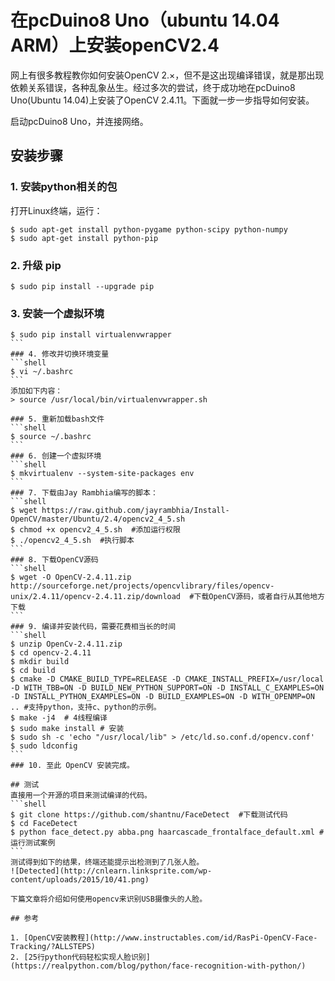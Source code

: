 # 在pcDuino8 Uno（ubuntu 14.04 ARM）上安装openCV2.4

网上有很多教程教你如何安装OpenCV 2.×，但不是这出现编译错误，就是那出现依赖关系错误，各种乱象丛生。经过多次的尝试，终于成功地在pcDuino8 Uno(Ubuntu 14.04)上安装了OpenCV 2.4.11。下面就一步一步指导如何安装。

启动pcDuino8 Uno，并连接网络。

## 安装步骤
### 1. 安装python相关的包 
打开Linux终端，运行：
```shell
$ sudo apt-get install python-pygame python-scipy python-numpy
$ sudo apt-get install python-pip
```
### 2. 升级 pip
```shell
$ sudo pip install --upgrade pip
```
### 3. 安装一个虚拟环境
````shell
$ sudo pip install virtualenvwrapper
```
### 4. 修改并切换环境变量
```shell
$ vi ~/.bashrc 
```
添加如下内容：
> source /usr/local/bin/virtualenvwrapper.sh

### 5. 重新加载bash文件
```shell
$ source ~/.bashrc
```
### 6. 创建一个虚拟环境
```shell
$ mkvirtualenv --system-site-packages env
```
### 7. 下载由Jay Rambhia编写的脚本：
```shell
$ wget https://raw.github.com/jayrambhia/Install-OpenCV/master/Ubuntu/2.4/opencv2_4_5.sh
$ chmod +x opencv2_4_5.sh  #添加运行权限
$ ./opencv2_4_5.sh  #执行脚本
```
### 8. 下载OpenCV源码
```shell
$ wget -O OpenCV-2.4.11.zip http://sourceforge.net/projects/opencvlibrary/files/opencv-unix/2.4.11/opencv-2.4.11.zip/download  #下载OpenCV源码，或者自行从其他地方下载
```
### 9. 编译并安装代码，需要花费相当长的时间
```shell
$ unzip OpenCv-2.4.11.zip 
$ cd opencv-2.4.11
$ mkdir build
$ cd build
$ cmake -D CMAKE_BUILD_TYPE=RELEASE -D CMAKE_INSTALL_PREFIX=/usr/local -D WITH_TBB=ON -D BUILD_NEW_PYTHON_SUPPORT=ON -D INSTALL_C_EXAMPLES=ON -D INSTALL_PYTHON_EXAMPLES=ON -D BUILD_EXAMPLES=ON -D WITH_OPENMP=ON .. #支持python，支持c、python的示例。
$ make -j4  # 4线程编译
$ sudo make install # 安装
$ sudo sh -c 'echo "/usr/local/lib" > /etc/ld.so.conf.d/opencv.conf'
$ sudo ldconfig
```
### 10. 至此 OpenCV 安装完成。

## 测试
直接用一个开源的项目来测试编译的代码。
```shell
$ git clone https://github.com/shantnu/FaceDetect  #下载测试代码
$ cd FaceDetect
$ python face_detect.py abba.png haarcascade_frontalface_default.xml #运行测试案例
```
测试得到如下的结果，终端还能提示出检测到了几张人脸。
![Detected](http://cnlearn.linksprite.com/wp-content/uploads/2015/10/41.png)

下篇文章将介绍如何使用opencv来识别USB摄像头的人脸。

## 参考

1. [OpenCV安装教程](http://www.instructables.com/id/RasPi-OpenCV-Face-Tracking/?ALLSTEPS)
2. [25行python代码轻松实现人脸识别](https://realpython.com/blog/python/face-recognition-with-python/)